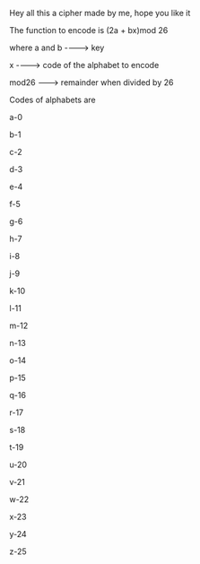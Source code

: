 Hey all this a cipher made by me, hope you like it

The function to encode is (2a + bx)mod 26

where a and b ----> key 

x ----> code of the alphabet to encode

mod26 ---> remainder when divided by 26

Codes of alphabets are 

a-0

b-1

c-2

d-3

e-4

f-5

g-6

h-7

i-8

j-9

k-10

l-11

m-12

n-13

o-14

p-15

q-16

r-17

s-18

t-19

u-20

v-21

w-22

x-23

y-24

z-25
